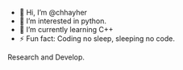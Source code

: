 - 👋 Hi, I’m @chhayher
- 👀 I’m interested in python.
- 🌱 I’m currently learning C++
- ⚡ Fun fact: Coding no sleep, sleeping no code.

Research and Develop.

